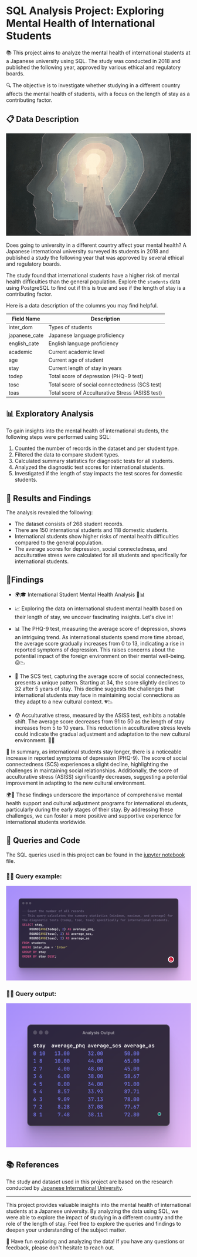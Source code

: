 # SQL Analysis Project: Exploring Mental Health of International Students

📚 This project aims to analyze the mental health of international students at a Japanese university using SQL. The study was conducted in 2018 and published the following year, approved by various ethical and regulatory boards.

🔍 The objective is to investigate whether studying in a different country affects the mental health of students, with a focus on the length of stay as a contributing factor.

## 📋 Data Description

![Illustration of silhouetted heads](mentalhealth.jpg)

Does going to university in a different country affect your mental health? A Japanese international university surveyed its students in 2018 and published a study the following year that was approved by several ethical and regulatory boards.

The study found that international students have a higher risk of mental health difficulties than the general population. Explore the `students` data using PostgreSQL to find out if this is true and see if the length of stay is a contributing factor.

Here is a data description of the columns you may find helpful.

| Field Name    | Description                                      | 
| ------------- | ------------------------------------------------ |
| inter_dom     | Types of students                                |
| japanese_cate | Japanese language proficiency                    | 
| english_cate  | English language proficiency                     |
| academic      | Current academic level                           | 
| age           | Current age of student                           |
| stay          | Current length of stay in years                  |
| todep         | Total score of depression (PHQ-9 test)           |
| tosc          | Total score of social connectedness (SCS test)   |
| toas          | Total score of Acculturative Stress (ASISS test) |

## 📊 Exploratory Analysis

To gain insights into the mental health of international students, the following steps were performed using SQL:

1. Counted the number of records in the dataset and per student type.
2. Filtered the data to compare student types.
3. Calculated summary statistics for diagnostic tests for all students.
4. Analyzed the diagnostic test scores for international students.
5. Investigated if the length of stay impacts the test scores for domestic students.

## 🧪 Results and Findings

The analysis revealed the following:

- The dataset consists of 268 student records.
- There are 150 international students and 118 domestic students.
- International students show higher risks of mental health difficulties compared to the general population.
- The average scores for depression, social connectedness, and acculturative stress were calculated for all students and specifically for international students.
## 🔎Findings 

- 🌍🎓 International Student Mental Health Analysis 🧠📊

- 📈 Exploring the data on international student mental health based on their length of stay, we uncover fascinating insights. Let's dive in!

- 📊 The PHQ-9 test, measuring the average score of depression, shows an intriguing trend. As international students spend more time abroad, the average score gradually increases from 0 to 13, indicating a rise in   reported symptoms of depression. This raises concerns about the potential impact of the foreign environment on their mental well-being. 😔📉

- 🤝 The SCS test, capturing the average score of social connectedness, presents a unique pattern. Starting at 34, the score slightly declines to 32 after 5 years of stay. This decline suggests the challenges that international students may face in maintaining social connections as they adapt to a new cultural context. 💔📉

- 😰 Acculturative stress, measured by the ASISS test, exhibits a notable shift. The average score decreases from 91 to 50 as the length of stay increases from 5 to 10 years. This reduction in acculturative stress levels could indicate the gradual adjustment and adaptation to the new cultural environment. 🌱😓 

📝 In summary, as international students stay longer, there is a noticeable increase in reported symptoms of depression (PHQ-9). The score of social connectedness (SCS) experiences a slight decline, highlighting the challenges in maintaining social relationships. Additionally, the score of acculturative stress (ASISS) significantly decreases, suggesting a potential improvement in adapting to the new cultural environment.

🌍💙 These findings underscore the importance of comprehensive mental health support and cultural adjustment programs for international students, particularly during the early stages of their stay. By addressing these challenges, we can foster a more positive and supportive experience for international students worldwide.

## 📑 Queries and Code

The SQL queries used in this project can be found in the [jupyter notebook](students_mental_health.ipynb) file. 

### 🧑‍💻 Query example: 
![code](query.png)

### 👨‍🔬 Query output: 
![code_output](query_result.png)

## 📚 References

The study and dataset used in this project are based on the research conducted by [Japanese International University](example-link-to-the-study).

---

This project provides valuable insights into the mental health of international students at a Japanese university. By analyzing the data using SQL, we were able to explore the impact of studying in a different country and the role of the length of stay. Feel free to explore the queries and findings to deepen your understanding of the subject matter.

🌟 Have fun exploring and analyzing the data! If you have any questions or feedback, please don't hesitate to reach out.
